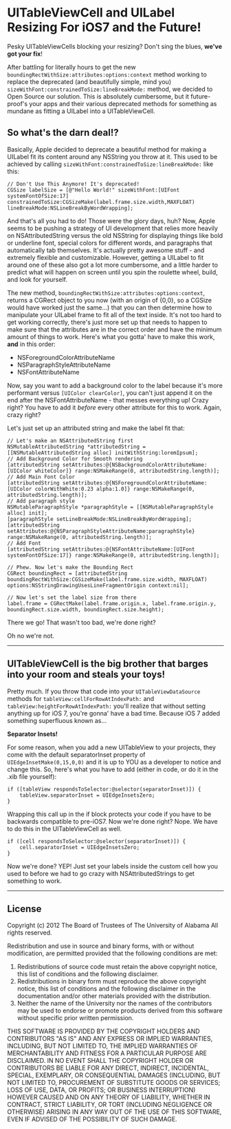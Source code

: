 UITableViewCell and UILabel Resizing For iOS7 and the Future!
=======================================

Pesky UITableViewCells blocking your resizing? Don't sing the blues, **we've got your fix**!

After battling for literally hours to get the new <code>boundingRectWithSize:attributes:options:context</code> method working to replace the deprecated (and beautifully simple, mind you) <code>sizeWithFont:constrainedToSize:lineBreakMode:</code> method, we decided to Open Source our solution. This is absolutely cumbersome, but it future-proof's your apps and their various deprecated methods for something as mundane as fitting a UILabel into a UITableViewCell.

## So what's the darn deal!?

Basically, Apple decided to deprecate a beautiful method for making a UILabel fit its content around any NSString you throw at it. This used to be achieved by calling <code>sizeWithFont:constrainedToSize:lineBreakMode:</code> like this:

```objc
// Don't Use This Anymore! It's deprecated!
CGSize labelSize = [@"Hello World!" sizeWithFont:[UIFont systemFontOfSize:17] constrainedToSize:CGSizeMake(label.frame.size.width,MAXFLOAT) lineBreakMode:NSLineBreakByWordWrapping];
```

And that's all you had to do! Those were the glory days, huh? Now, Apple seems to be pushing a strategy of UI development that relies more heavily on NSAttributedString versus the old NSString for displaying things like bold or underline font, special colors for different words, and paragraphs that automatically tab themselves. It's actually pretty awesome stuff - and extremely flexible and customizable. However, getting a UILabel to fit around one of these also got a lot more cumbersome, and a little harder to predict what will happen on screen until you spin the roulette wheel, build, and look for yourself.

The new method, <code>boundingRectWithSize:attributes:options:context</code>, returns a CGRect object to you now (with an origin of {0,0}, so a CGSize would have worked just the same...) that you can then determine how to manipulate your UILabel frame to fit all of the text inside. It's not too hard to get working correctly, there's just more set up that needs to happen to make sure that the attributes are in the correct order and have the minimum amount of things to work. Here's what you gotta' have to make this work, **and** in this order:

* NSForegroundColorAttributeName
* NSParagraphStyleAttributeName
* NSFontAttributeName

Now, say you want to add a background color to the label because it's more performant versus <code>[UIColor clearColor]</code>, you can't just append it on the end after the NSFontAttributeName - that messes everything up! Crazy right? You have to add it *before* every other attribute for this to work. Again, crazy right?

Let's just set up an attributed string and make the label fit that:

```objc
// Let's make an NSAttributedString first
NSMutableAttributedString *attributedString = [[NSMutableAttributedString alloc] initWithString:loremIpsum];
// Add Background Color for Smooth rendering
[attributedString setAttributes:@{NSBackgroundColorAttributeName:[UIColor whiteColor]} range:NSMakeRange(0, attributedString.length)];
// Add Main Font Color
[attributedString setAttributes:@{NSForegroundColorAttributeName:[UIColor colorWithWhite:0.23 alpha:1.0]} range:NSMakeRange(0, attributedString.length)];
// Add paragraph style
NSMutableParagraphStyle *paragraphStyle = [[NSMutableParagraphStyle alloc] init];
[paragraphStyle setLineBreakMode:NSLineBreakByWordWrapping];
[attributedString setAttributes:@{NSParagraphStyleAttributeName:paragraphStyle} range:NSMakeRange(0, attributedString.length)];
// Add Font
[attributedString setAttributes:@{NSFontAttributeName:[UIFont systemFontOfSize:17]} range:NSMakeRange(0, attributedString.length)];

// Phew. Now let's make the Bounding Rect
CGRect boundingRect = [attributedString boundingRectWithSize:CGSizeMake(label.frame.size.width, MAXFLOAT) options:NSStringDrawingUsesLineFragmentOrigin context:nil];

// Now let's set the label size from there
label.frame = CGRectMake(label.frame.origin.x, label.frame.origin.y, boundingRect.size.width, boundingRect.size.height);
```

There we go! That wasn't too bad, we're done right?

Oh no we're not.

----------------------

## UITableViewCell is the big brother that barges into your room and steals your toys!

Pretty much. If you throw that code into your <code>UITableViewDataSource</code> methods for <code>tableView:cellForRowAtIndexPath:</code> and <code>tableView:heightForRowAtIndexPath:</code> you'll realize that without setting anything up for iOS 7, you're gonna' have a bad time. Because iOS 7 added something superfluous known as...

**Separator Insets!**

For some reason, when you add a new UITableView to your projects, they come with the default separatorInset property of <code>UIEdgeInsetMake(0,15,0,0)</code> and it is up to YOU as a developer to notice and change this. So, here's what you have to add (either in code, or do it in the .xib file yourself):

```objc
if ([tableView respondsToSelector:@selector(separatorInset)]) {
    tableView.separatorInset = UIEdgeInsetsZero;
}
```

Wrapping this call up in the if block protects your code if you have to be backwards compatible to pre-iOS7. Now we're done right? Nope. We have to do this in the UITableViewCell as well.

```objc
if ([cell respondsToSelector:@selector(separatorInset)]) {
    cell.separatorInset = UIEdgeInsetsZero;
}
```

Now we're done? YEP! Just set your labels inside the custom cell how you used to before we had to go crazy with NSAttributedStrings to get something to work.

----------------------

## License

Copyright (c) 2012 The Board of Trustees of The University of Alabama
All rights reserved.

Redistribution and use in source and binary forms, with or without
modification, are permitted provided that the following conditions
are met:

 1. Redistributions of source code must retain the above copyright
    notice, this list of conditions and the following disclaimer.
 2. Redistributions in binary form must reproduce the above copyright
    notice, this list of conditions and the following disclaimer in the
    documentation and/or other materials provided with the distribution.
 3. Neither the name of the University nor the names of the contributors
    may be used to endorse or promote products derived from this software
    without specific prior written permission.

THIS SOFTWARE IS PROVIDED BY THE COPYRIGHT HOLDERS AND CONTRIBUTORS
"AS IS" AND ANY EXPRESS OR IMPLIED WARRANTIES, INCLUDING, BUT NOT
LIMITED TO, THE IMPLIED WARRANTIES OF MERCHANTABILITY AND FITNESS
FOR A PARTICULAR PURPOSE ARE DISCLAIMED. IN NO EVENT SHALL
THE COPYRIGHT HOLDER OR CONTRIBUTORS BE LIABLE FOR ANY DIRECT,
INDIRECT, INCIDENTAL, SPECIAL, EXEMPLARY, OR CONSEQUENTIAL DAMAGES
(INCLUDING, BUT NOT LIMITED TO, PROCUREMENT OF SUBSTITUTE GOODS OR
SERVICES; LOSS OF USE, DATA, OR PROFITS; OR BUSINESS INTERRUPTION)
HOWEVER CAUSED AND ON ANY THEORY OF LIABILITY, WHETHER IN CONTRACT,
STRICT LIABILITY, OR TORT (INCLUDING NEGLIGENCE OR OTHERWISE)
ARISING IN ANY WAY OUT OF THE USE OF THIS SOFTWARE, EVEN IF ADVISED
OF THE POSSIBILITY OF SUCH DAMAGE.
